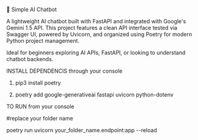 🤖 Simple AI Chatbot

A lightweight AI chatbot built with FastAPI and integrated with Google's Gemini 1.5 API. This project features a clean API interface tested via Swagger UI, powered by Uvicorn, and organized using Poetry for modern Python project management.

Ideal for beginners exploring AI APIs, FastAPI, or looking to understand chatbot backends.

INSTALL DEPENDENCIS through your console

1. pip3 install poetry

2. poetry add google-generativeai fastapi uvicorn python-dotenv

TO RUN from your console

#replace your folder name 

poetry run uvicorn your_folder_name.endpoint:app --reload

